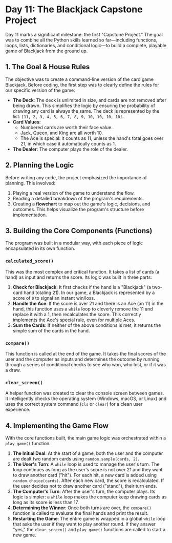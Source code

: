 # Day 11: The Blackjack Capstone Project

Day 11 marks a significant milestone: the first "Capstone Project." The goal was to combine all the Python skills learned so far—including functions, loops, lists, dictionaries, and conditional logic—to build a complete, playable game of Blackjack from the ground up.

## 1. The Goal & House Rules

The objective was to create a command-line version of the card game Blackjack. Before coding, the first step was to clearly define the rules for our specific version of the game:

* **The Deck**: The deck is unlimited in size, and cards are not removed after being drawn. This simplifies the logic by ensuring the probability of drawing any card is always the same. The deck is represented by the list: `[11, 2, 3, 4, 5, 6, 7, 8, 9, 10, 10, 10, 10]`.
* **Card Values**:
    * Numbered cards are worth their face value.
    * Jack, Queen, and King are all worth 10.
    * The Ace is special: it counts as 11, unless the hand's total goes over 21, in which case it automatically counts as 1.
* **The Dealer**: The computer plays the role of the dealer.

## 2. Planning the Logic

Before writing any code, the project emphasized the importance of planning. This involved:

1.  Playing a real version of the game to understand the flow.
2.  Reading a detailed breakdown of the program's requirements.
3.  Creating a **flowchart** to map out the game's logic, decisions, and outcomes. This helps visualize the program's structure before implementation.

## 3. Building the Core Components (Functions)

The program was built in a modular way, with each piece of logic encapsulated in its own function.

### `calculated_score()`

This was the most complex and critical function. It takes a list of cards (a hand) as input and returns the score. Its logic was built in three parts:

1.  **Check for Blackjack**: It first checks if the hand is a "Blackjack" (a two-card hand totaling 21). In our game, a Blackjack is represented by a score of `0` to signal an instant win/loss.
2.  **Handle the Ace**: If the score is over 21 and there is an Ace (an 11) in the hand, this function uses a `while` loop to cleverly remove the 11 and replace it with a 1, then recalculates the score. This correctly implements the Ace's special rule, even for multiple Aces.
3.  **Sum the Cards**: If neither of the above conditions is met, it returns the simple sum of the cards in the hand.

### `compare()`

This function is called at the end of the game. It takes the final scores of the user and the computer as inputs and determines the outcome by running through a series of conditional checks to see who won, who lost, or if it was a draw.

### `clear_screen()`

A helper function was created to clear the console screen between games. It intelligently checks the operating system (Windows, macOS, or Linux) and uses the correct system command (`cls` or `clear`) for a clean user experience.

## 4. Implementing the Game Flow

With the core functions built, the main game logic was orchestrated within a `play_game()` function.

1.  **The Initial Deal**: At the start of a game, both the user and the computer are dealt two random cards using `random.sample(cards, 2)`.
2.  **The User's Turn**: A `while` loop is used to manage the user's turn. The loop continues as long as the user's score is not over 21 and they want to draw another card ("hit"). For each hit, a new card is added using `random.choice(cards)`. After each new card, the score is recalculated. If the user decides not to draw another card ("stand"), their turn ends.
3.  **The Computer's Turn**: After the user's turn, the computer plays. Its logic is simpler: a `while` loop makes the computer keep drawing cards as long as its score is less than 17.
4.  **Determining the Winner**: Once both turns are over, the `compare()` function is called to evaluate the final hands and print the result.
5.  **Restarting the Game**: The entire game is wrapped in a global `while` loop that asks the user if they want to play another round. If they answer "yes," the `clear_screen()` and `play_game()` functions are called to start a new game.
